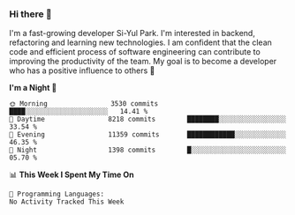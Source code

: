 ### Hi there 👋


I'm a fast-growing developer Si-Yul Park. I'm interested in backend, refactoring and learning new technologies. I am confident that the clean code and efficient process of software engineering can contribute to improving the productivity of the team. My goal is to become a developer who has a positive influence to others 🔭

<!--START_SECTION:waka-->
**I'm a Night 🦉** 

```text
🌞 Morning                3530 commits        ████░░░░░░░░░░░░░░░░░░░░░   14.41 % 
🌆 Daytime                8218 commits        ████████░░░░░░░░░░░░░░░░░   33.54 % 
🌃 Evening                11359 commits       ████████████░░░░░░░░░░░░░   46.35 % 
🌙 Night                  1398 commits        █░░░░░░░░░░░░░░░░░░░░░░░░   05.70 % 
```


📊 **This Week I Spent My Time On** 

```text
💬 Programming Languages: 
No Activity Tracked This Week
```


<!--END_SECTION:waka-->
